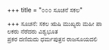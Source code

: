 +++
title = "೦೦೦ ಸೂಚನೆ ಸಕಲ"

+++
ಸೂಚನೆ: ಸಕಲ ಋಷಿ ಮುಖ್ಯರು ಮಹೀ ಪಾ  
ಲಕರು ನೆರೆದರು ವಿಶ್ವಭೂತ   
ಪ್ರಕರ ದಣಿದುದು ಧರ್ಮಪುತ್ರನ ರಾಜಸೂಯದಲಿ